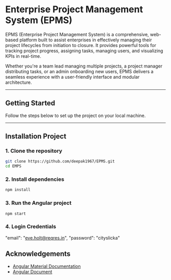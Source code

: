 # Enterprise Project Management System (EPMS)

EPMS (Enterprise Project Management System) is a comprehensive, web-based platform built to assist enterprises in effectively managing their project lifecycles from initiation to closure. It provides powerful tools for tracking project progress, assigning tasks, managing users, and visualizing KPIs in real-time.

Whether you're a team lead managing multiple projects, a project manager distributing tasks, or an admin onboarding new users, EPMS delivers a seamless experience with a user-friendly interface and modular architecture.

---

## Getting Started

Follow the steps below to set up the project on your local machine.

---

## Installation Project

### 1. Clone the repository

```bash
git clone https://github.com/deepak1967/EPMS.git
cd EMPS
```

### 2. Install dependencies

```bash
npm install
```

### 3. Run the Angular project

```bash
npm start
```

### 4. Login Credentials

"email": "eve.holt@reqres.in",
"password": "cityslicka"

## Acknowledgements

- [Angular Material Documentation](https://v16.material.angular.dev)
- [Angular Document](https://v16.angular.io)
